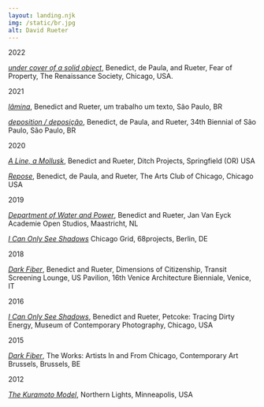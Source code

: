 ```yaml
---
layout: landing.njk
img: /static/br.jpg
alt: David Rueter
---
```


2022

_[under cover of a solid object](images/#under-cover-of-a-solid-object)_, Benedict, de Paula, and Rueter, Fear of Property, The Renaissance Society, Chicago, USA. 

2021

_[lâmina](images/#lamina)_, Benedict and Rueter, um trabalho um texto, São Paulo, BR

_[deposition / deposição](images/#deposition)_, Benedict, de Paula, and Rueter, 34th Biennial of São Paulo, São Paulo, BR

2020

_[A Line, a Mollusk](images/#a-line-a-mollusk)_, Benedict and Rueter, Ditch Projects, Springfield (OR) USA

_[Repose](images/#repose)_, Benedict, de Paula, and Rueter, The Arts Club of Chicago, Chicago USA


2019

_[Department of Water and Power](images/#department-of-water-and-power-1)_, Benedict and Rueter, Jan Van Eyck Academie Open Studios, Maastricht, NL

_[I Can Only See Shadows](images/#i-can-only-see-shadows-1)_ Chicago Grid, 68projects, Berlin, DE

2018

_[Dark Fiber](images/#dark-fiber-1)_, Benedict and Rueter, Dimensions of Citizenship, Transit Screening Lounge, US Pavilion,
 16th Venice Architecture Bienniale, Venice, IT
 
2016

_[I Can Only See Shadows](images/#i-can-only-see-shadows)_, Benedict and Rueter, Petcoke: Tracing Dirty Energy, Museum of Contemporary Photography, Chicago, USA

2015

_[Dark Fiber](images/#dark-fiber)_, The Works: Artists In and From Chicago, Contemporary Art Brussels, Brussels, BE

2012

_[The Kuramoto Model](images/#kuramoto)_, Northern Lights, Minneapolis, USA
 